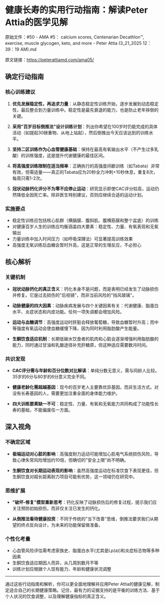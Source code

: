 # 健康长寿的实用行动指南：解读Peter Attia的医学见解

原始文件：#50 - AMA #5： calcium scores, Centenarian Decathlon™, exercise, muscle glycogen, keto, and more - Peter Attia (3_21_2025 12：39：19 AM).md

原文链接：https://peterattiamd.com/ama05/

<YouTube videoId="pxmyE59AyZA" />

## 确定行动指南

### 核心训练建议
1. **优先发展稳定性，再追求力量**：从静态稳定性训练开始，逐步发展到动态稳定性，最后整合到力量训练中。稳定性是最先衰退的能力，也是防止老年摔倒的关键。

2. **采用"百岁目标倒推法"设计训练计划**：列出你希望在100岁时仍能完成的具体活动（如提起30磅重物、从地上站起），然后倒推出今天应该达到的训练水平。

3. **坚持二区训练作为心血管健康基础**：保持在最高有氧输出水平（不产生过多乳酸）的训练强度，这是提升代谢健康的最佳区间。

4. **将高强度训练限制在适当频率**：正确执行的高强度间歇训练（如Tabata）非常有效，但需适量——真正的Tabata应为20秒全力冲刺+10秒休息，重复8次，每周只需1-2次。

5. **冠状动脉钙化评分不为零不应停止运动**：研究显示即使CAC评分较高，运动仍然降低全因死亡率。除非医生特别建议，否则应继续合适的运动计划。

### 实施要点
- 稳定性训练应包括核心肌群（横膈膜、腹斜肌、腹横筋膜和整个盆底）的训练
- 对健康百岁人生的训练应均衡涵盖四大要素：稳定性、力量、有氧表现和无氧输出
- 力量训练中加入时间压力（如呼吸深蹲法）可显著提高训练效果
- 高强度无氧训练后血糖会暂时升高，这是正常的生理反应，不必担心

## 核心解析

### 关键机制
- **冠状动脉钙化的真正含义**：钙化本身不是问题，而是表明已经发生了动脉损伤并修复。它是过去损伤的"后视镜"，而非当前风险的"挡风玻璃"。

- **动脉健康的四大因素**：动脉疾病发展与四个关键因素有关：代谢健康、脂蛋白水平、炎症状态和内皮功能。任何一项失调都会增加风险。

- **运动与血糖调节**：高强度运动时肝脏会释放葡萄糖，导致血糖暂时升高；而中等强度有氧运动会使血糖缓慢下降，因为同时利用脂肪酸产生能量。

- **生酮饮食适应机制**：长期低碳水饮食者的肌肉和心脏会逐渐增强利用脂肪酸的能力，同时通过甘油和乳酸途径补充肝糖原，但这种适应需要数月时间。

### 共识发现
- **CAC评分需与年龄和百分位数对比解读**：单纯分数无意义，需与同龄人比较。35岁的6分与80岁的6分意义完全不同。

- **健康老龄化需超越基因**：现今的百岁老人主要靠优异基因，而非生活方式。对没有长寿基因的人，需要更加注重全面的身体能力维护。

- **四大训练要素缺一不可**：稳定性、力量、有氧和无氧能力共同构成了功能性长寿的基础，不能偏废任一方面。

## 深入视角

### 不确定区域
- **极端运动对心脏的影响**：高强度耐力运动可能增加心肌电气系统损伤风险，导致心律失常风险增加约10倍，但确切的"安全上限"尚不明确。

- **生酮饮食对长期运动表现的影响**：虽然高强度运动在标准饮食下表现更佳，但生酮饮食对超长距离耐力项目可能有优势，这一领域仍在研究中。

### 思维扩展
- **"破坏-修复"模型重新思考**：钙化反映了动脉损伤后的修复过程，提示我们应关注预防初始损伤，而非仅关注已发生的钙化。

- **从倒推法看待健康投资**：不同于传统的"当下改善"思维，倒推法要求我们从期望的终点反向设计，为未来的功能保留做准备。

### 个性化考量
- 心血管风险评估需考虑家族史、脂蛋白水平(尤其是Lp(a))和炎症标志物等多种因素
- 生酮饮食适应期因人而异，从几周到数月不等
- 训练计划应根据个人现有能力、年龄和健康状况调整

---

通过这些行动指南和解析，你可以更全面地理解并应用Peter Attia的健康见解，制定适合自己的长期健康策略。记住，最有力的证据支持的是平衡的训练方法、基于个人状况的饮食调整，以及理解健康指标的真正含义。